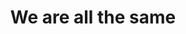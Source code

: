 ---
pid: LLP97
title: We are all the same
location_transcription: Every where especially in U.S.A.
zipcode: '19120'
outside_phl: 
neighborhood: Logan,Olney
age: '12'
age_range: 6-13
instagram: 
image_file_name: LLP_97.jpg
proposal_transcription: If everybody in the world didn't have skin, we will all look
  the same. So nobody can be rejected.  We all have exactly same blood, bone, and
  skin.  we are all the same so nobody should be treated different. So African American,
  Arabic, Muslim, any body - even girls - we should all be treated fairly.
topic: African Americans,Human Rights,Inclusivity,Freedom,Race Ethnicity
topic_summary: 0, 0, 0, 0, 0
type: Mural,Plaque,Image
keywords_other: 
credit: Justin Gonzalez
image_labels: equality
twitter: 
facebook: 
permalink: "/monuments/llp97/"
layout: item-page
---